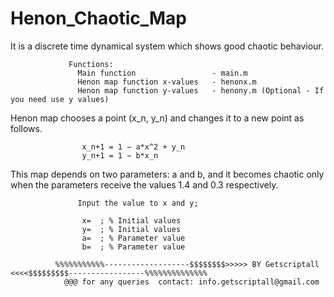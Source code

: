 # Henon_Chaotic_Map

It is a discrete time dynamical system which shows good chaotic behaviour.
                 
                 Functions:
                   Main function                 - main.m
                   Henon map function x-values   - henonx.m
                   Henon map function y-values   - henony.m (Optional - If you need use y values)
Henon map chooses a point (x_n, y_n) and changes it to a new point as follows.

                    x_n+1 = 1 − a*x^2 + y_n 
                    y_n+1 = 1 − b*x_n 
This map depends on two parameters: a and b, and it becomes chaotic only when the parameters receive the values 1.4 and 0.3 respectively.

                   Input the value to x and y;
         
                    x=  ; % Initial values
                    y=  ; % Initial values
                    a=  ; % Parameter value
                    b=  ; % Parameter value

              %%%%%%%%%%%-------------------$$$$$$$$>>>>> BY Getscriptall <<<<$$$$$$$$$-----------------%%%%%%%%%%%%%%
                @@@ for any queries  contact: info.getscriptall@gmail.com
